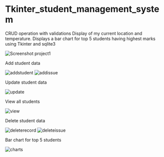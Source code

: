 # Tkinter_student_management_system
CRUD operation with validations
Display of my current location and temperature. 
Displays a bar chart for top 5 students having highest marks using Tkinter and sqlite3 

![Screenshot project1](https://user-images.githubusercontent.com/54211989/104578479-cb354280-5680-11eb-957c-82b13e6ec8c0.png)

Add student data

![addstudent](https://user-images.githubusercontent.com/54211989/104578937-53b3e300-5681-11eb-8ed0-80766d6a8e3d.png)
![addissue](https://user-images.githubusercontent.com/54211989/104579034-747c3880-5681-11eb-8ab5-78d0de82fcd1.png)

Update student data

![update](https://user-images.githubusercontent.com/54211989/104579052-7ba34680-5681-11eb-85a3-08ddc06d0b82.png)

View all students

![view](https://user-images.githubusercontent.com/54211989/104578955-5a425a80-5681-11eb-9a29-5e66bf205317.png)

Delete student data

![deleterecord](https://user-images.githubusercontent.com/54211989/104578943-557da680-5681-11eb-9840-ada3ebbda3bc.png)
![deleteissue](https://user-images.githubusercontent.com/54211989/104579045-780fbf80-5681-11eb-822a-2f7da983efa7.png)

Bar chart for top 5 students

![charts](https://user-images.githubusercontent.com/54211989/104579059-7d6d0a00-5681-11eb-8eac-ea9946b9860f.png)
